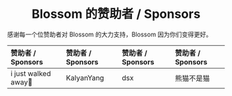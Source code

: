 <h1 align="center">Blossom 的赞助者 / Sponsors</h1>

感谢每一个位赞助者对 Blossom 的大力支持，Blossom 因为你们变得更好。

| 赞助者 / Sponsors    | 赞助者 / Sponsors | 赞助者 / Sponsors | 赞助者 / Sponsors |
| :------------------- | :---------------- | :---------------- | :---------------- |
| i just walked away🏃 | KalyanYang        | dsx               | 熊猫不是猫        |
